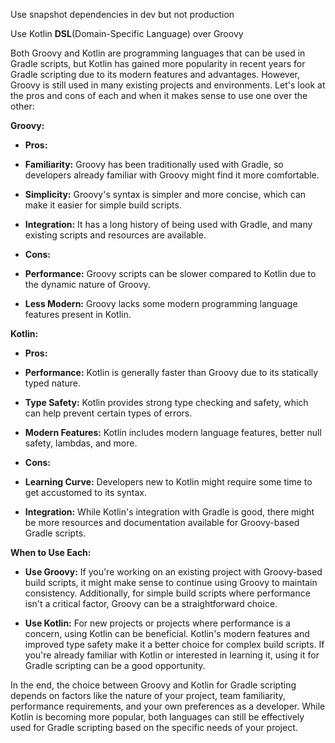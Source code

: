 Use snapshot dependencies in dev but not production


Use Kotlin **DSL**(Domain-Specific Language) over Groovy



Both Groovy and Kotlin are programming languages that can be used in Gradle scripts, but Kotlin has gained more popularity in recent years for Gradle scripting due to its modern features and advantages. However, Groovy is still used in many existing projects and environments. Let's look at the pros and cons of each and when it makes sense to use one over the other:  
  
**Groovy:**  
- **Pros:**  
- **Familiarity:** Groovy has been traditionally used with Gradle, so developers already familiar with Groovy might find it more comfortable.  
- **Simplicity:** Groovy's syntax is simpler and more concise, which can make it easier for simple build scripts.  
- **Integration:** It has a long history of being used with Gradle, and many existing scripts and resources are available.  
  
- **Cons:**  
- **Performance:** Groovy scripts can be slower compared to Kotlin due to the dynamic nature of Groovy.  
- **Less Modern:** Groovy lacks some modern programming language features present in Kotlin.  
  
**Kotlin:**  
- **Pros:**  
- **Performance:** Kotlin is generally faster than Groovy due to its statically typed nature.  
- **Type Safety:** Kotlin provides strong type checking and safety, which can help prevent certain types of errors.  
- **Modern Features:** Kotlin includes modern language features, better null safety, lambdas, and more.  
  
- **Cons:**  
- **Learning Curve:** Developers new to Kotlin might require some time to get accustomed to its syntax.  
- **Integration:** While Kotlin's integration with Gradle is good, there might be more resources and documentation available for Groovy-based Gradle scripts.  
  
**When to Use Each:**  
- **Use Groovy:** If you're working on an existing project with Groovy-based build scripts, it might make sense to continue using Groovy to maintain consistency. Additionally, for simple build scripts where performance isn't a critical factor, Groovy can be a straightforward choice.  
  
- **Use Kotlin:** For new projects or projects where performance is a concern, using Kotlin can be beneficial. Kotlin's modern features and improved type safety make it a better choice for complex build scripts. If you're already familiar with Kotlin or interested in learning it, using it for Gradle scripting can be a good opportunity.  
  
In the end, the choice between Groovy and Kotlin for Gradle scripting depends on factors like the nature of your project, team familiarity, performance requirements, and your own preferences as a developer. While Kotlin is becoming more popular, both languages can still be effectively used for Gradle scripting based on the specific needs of your project.